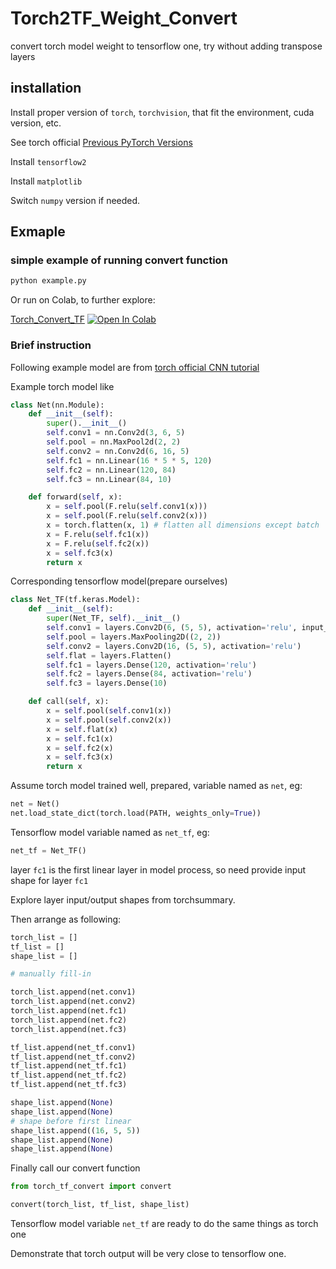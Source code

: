 # Torch2TF_Weight_Convert
convert torch model weight to tensorflow one, try without adding transpose layers


## installation

Install proper version of `torch`, `torchvision`, that fit the environment, cuda version, etc. 

See torch official [Previous PyTorch Versions](https://pytorch.org/get-started/previous-versions/)

Install `tensorflow2`

Install `matplotlib`

Switch `numpy` version if needed.

## Exmaple

### simple example of running convert function

```bash
python example.py
```

Or run on Colab, to further explore:

[Torch_Convert_TF](https://github.com/KuoYuChang/Colab_MIT/blob/main/tools/Torch_Convert_TF.ipynb) [![Open In Colab](https://colab.research.google.com/assets/colab-badge.svg)](https://colab.research.google.com/github/KuoYuChang/Colab_MIT/blob/main/tools/Torch_Convert_TF.ipynb)


### Brief instruction

Following example model are from [torch official CNN tutorial](https://docs.pytorch.org/tutorials/beginner/blitz/cifar10_tutorial.html)

Example torch model like
```python
class Net(nn.Module):
    def __init__(self):
        super().__init__()
        self.conv1 = nn.Conv2d(3, 6, 5)
        self.pool = nn.MaxPool2d(2, 2)
        self.conv2 = nn.Conv2d(6, 16, 5)
        self.fc1 = nn.Linear(16 * 5 * 5, 120)
        self.fc2 = nn.Linear(120, 84)
        self.fc3 = nn.Linear(84, 10)

    def forward(self, x):
        x = self.pool(F.relu(self.conv1(x)))
        x = self.pool(F.relu(self.conv2(x)))
        x = torch.flatten(x, 1) # flatten all dimensions except batch
        x = F.relu(self.fc1(x))
        x = F.relu(self.fc2(x))
        x = self.fc3(x)
        return x
```

Corresponding tensorflow model(prepare ourselves)
```python
class Net_TF(tf.keras.Model):
    def __init__(self):
        super(Net_TF, self).__init__()
        self.conv1 = layers.Conv2D(6, (5, 5), activation='relu', input_shape=(None, None, 3))
        self.pool = layers.MaxPooling2D((2, 2))
        self.conv2 = layers.Conv2D(16, (5, 5), activation='relu')
        self.flat = layers.Flatten()
        self.fc1 = layers.Dense(120, activation='relu')
        self.fc2 = layers.Dense(84, activation='relu')
        self.fc3 = layers.Dense(10)

    def call(self, x):
        x = self.pool(self.conv1(x))
        x = self.pool(self.conv2(x))
        x = self.flat(x)
        x = self.fc1(x)
        x = self.fc2(x)
        x = self.fc3(x)
        return x
```

Assume torch model trained well, prepared, variable named as `net`, eg:
```python
net = Net()
net.load_state_dict(torch.load(PATH, weights_only=True))
```


Tensorflow model variable named as `net_tf`, eg:
```python
net_tf = Net_TF()
```

layer `fc1` is the first linear layer in model process, so need provide input shape for layer `fc1`

Explore layer input/output shapes from torchsummary.

Then arrange as following:
```python
torch_list = []
tf_list = []
shape_list = []

# manually fill-in

torch_list.append(net.conv1)
torch_list.append(net.conv2)
torch_list.append(net.fc1)
torch_list.append(net.fc2)
torch_list.append(net.fc3)

tf_list.append(net_tf.conv1)
tf_list.append(net_tf.conv2)
tf_list.append(net_tf.fc1)
tf_list.append(net_tf.fc2)
tf_list.append(net_tf.fc3)

shape_list.append(None)
shape_list.append(None)
# shape before first linear
shape_list.append((16, 5, 5))
shape_list.append(None)
shape_list.append(None)
```

Finally call our convert function

```python
from torch_tf_convert import convert

convert(torch_list, tf_list, shape_list)
```

Tensorflow model variable `net_tf` are ready to do the same things as torch one


Demonstrate that torch output will be very close to tensorflow one.